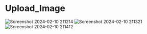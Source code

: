 # Upload_Image
![Screenshot 2024-02-10 211214](https://github.com/Anjana-Subash/Upload_Image/assets/135015486/47ea913e-5fb1-43ea-a984-b4789a10187e)
![Screenshot 2024-02-10 211321](https://github.com/Anjana-Subash/Upload_Image/assets/135015486/4997fbfc-6bc7-435c-99bf-1e8c94ca661e)
![Screenshot 2024-02-10 211412](https://github.com/Anjana-Subash/Upload_Image/assets/135015486/dd33dc8b-31ed-441e-8cad-f7508dd63fa8)
